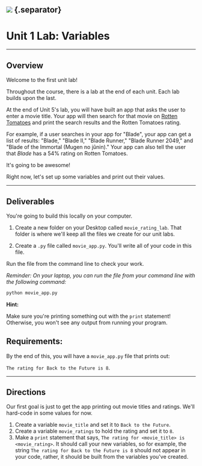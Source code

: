 
<!---
This assignment was developed by Sonyl

Questions? Comments?
1. Log an issue to this repo to alert me of a problem.
2. Suggest an edit yourself by forking this repo, making edits, and submitting a pull request with your changes back to our master branch.
3. Hit me up on Slack @sonylnagale.
--->
## ![](http://nagale.com/ga-python/images/GA_Cog_Medium_White_RGB.png)  {.separator}

<h1>Unit 1 Lab: Variables</h1>

---

## Overview
Welcome to the first unit lab!

Throughout the course, there is a lab at the end of each unit. Each lab builds upon the last.

At the end of Unit 5's lab, you will have built an app that asks the user to enter a movie title. Your app will then search for that movie on <a href="https://www.rottentomatoes.com/" target="\_blank">Rotten Tomatoes</a> and print the search results and the Rotten Tomatoes rating.

For example, if a user searches in your app for "Blade", your app can get a list of results: "Blade," "Blade II," "Blade Runner," "Blade Runner 2049," and "Blade of the Immortal (Mugen no jûnin)." Your app can also tell the user that *Blade* has a 54% rating on Rotten Tomatoes.

It's going to be awesome!

Right now, let's set up some variables and print out their values.

---

## Deliverables

You're going to build this locally on your computer.

1. Create a new folder on your Desktop called `movie_rating_lab`. That folder is where we'll keep all the files we create for our unit labs.

1. Create a `.py` file called `movie_app.py`. You'll write all of your code in this file.

Run the file from the command line to check your work.

*Reminder: On your laptop, you can run the file from your command line with the following command:*

```python
python movie_app.py
```

**Hint:**

Make sure you're printing something out with the `print` statement! Otherwise, you won't see any output from running your program.


## Requirements:

By the end of this, you will have a `movie_app.py` file that prints out:

`The rating for Back to the Future is 8`.

---


## Directions

Our first goal is just to get the app printing out movie titles and ratings. We'll hard-code in some values for now.

1. Create a variable `movie_title` and set it to `Back to the Future`.
1. Create a variable `movie_ratings` to hold the rating and set it to `8`.
1. Make a `print` statement that says, `The rating for <movie_title> is <movie_rating>`. It should call your new variables, so for example, the string `The rating for Back to the Future is 8` should not appear in your code, rather, it should be built from the variables you've created.
